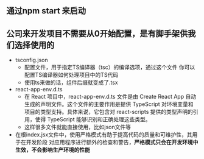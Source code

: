 ## 通过npm start 来启动

## 公司来开发项目不需要从0开始配置，是有脚手架供我们选择使用的

- tsconfig.json
    - 配置文件，用于指定TS编译器（tsc）的编译选项，通过这个文件
    你可以配置TS编译器如何处理项目中的TS代码
    - 使用ts来做的话，组件后缀就变成了.tsx
- react-app-env.d.ts
    - 在 React 项目中，react-app-env.d.ts 文件是由 Create React App 自动生成的声明文件。这个文件的主要作用是提供 TypeScript 对环境变量和项目的类型支持。具体来说，它包含对 react-scripts 提供的类型声明的引用，使得 TypeScript 能够识别和正确处理这些类型。
    - 这样很多文件就能直接使用，比如json文件等
- 在根index.jsx文件中，使用严格模式有助于提高代码的质量和可维护性，其用于在开发阶段
对应用程序进行额外的检查和警告，**严格模式只会在开发环境中生效，不会影响生产环境的性能**
